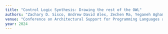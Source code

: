 ```yaml
---
title: "Control Logic Synthesis: Drawing the rest of the OWL"
authors: "Zachary D. Sisco, Andrew David Alex, Zechen Ma, Yeganeh Aghamohammadi, Boming Kong, Benjamin Darnell, Timothy Sherwood, Ben Hardekopf, and Jonathan Balkind"
venue: "Conference on Architectural Support for Programming Languages and Operating Systems (ASPLOS)"
year: 2024
---
```

